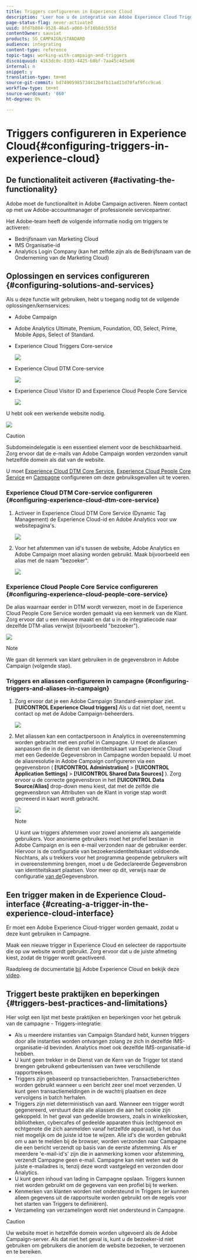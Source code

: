 ```yaml
---
title: Triggers configureren in Experience Cloud
description: 'Leer hoe u de integratie van Adobe Experience Cloud Triggers configureert om op basis van hun eerdere gedrag persoonlijke leveringen naar uw klanten te sturen. '
page-status-flag: never-activated
uuid: 8fd7b804-9528-46a5-a060-bf16b8dc555d
contentOwner: sauviat
products: SG_CAMPAIGN/STANDARD
audience: integrating
content-type: reference
topic-tags: working-with-campaign-and-triggers
discoiquuid: 4163dc0c-8103-4425-b8bf-7aa45c4d3a06
internal: n
snippet: y
translation-type: tm+mt
source-git-commit: bd74905985734412b4fb11ad11d70faf9fcc9ca6
workflow-type: tm+mt
source-wordcount: '860'
ht-degree: 0%

---
```



# Triggers configureren in Experience Cloud{#configuring-triggers-in-experience-cloud}

## De functionaliteit activeren {#activating-the-functionality}

Adobe moet de functionaliteit in Adobe Campaign activeren. Neem contact op met uw Adobe-accountmanager of professionele servicepartner.

Het Adobe-team heeft de volgende informatie nodig om triggers te activeren:

* Bedrijfsnaam van Marketing Cloud
* IMS Organisatie-id
* Analytics Login Company (kan het zelfde zijn als de Bedrijfsnaam van de Onderneming van de Marketing Cloud)

## Oplossingen en services configureren {#configuring-solutions-and-services}

Als u deze functie wilt gebruiken, hebt u toegang nodig tot de volgende oplossingen/kernservices:

* Adobe Campaign
* Adobe Analytics Ultimate, Premium, Foundation, OD, Select, Prime, Mobile Apps, Select of Standard.
* Experience Cloud Triggers Core-service

   ![](assets/trigger_uc_prereq_1.png)

* Experience Cloud DTM Core-service

   ![](assets/trigger_uc_prereq_2.png)

* Experience Cloud Visitor ID and Experience Cloud People Core Service

   ![](assets/trigger_uc_prereq_3.png)

U hebt ook een werkende website nodig.

![](assets/trigger_uc_prereq_4.png)

>[!CAUTION]
>
>Subdomeindelegatie is een essentieel element voor de beschikbaarheid. Zorg ervoor dat de e-mails van Adobe Campaign worden verzonden vanuit hetzelfde domein als dat van de website.

U moet [Experience Cloud DTM Core Service](#configuring-experience-cloud-dtm-core-service), [Experience Cloud People Core Service](#configuring-experience-cloud-people-core-service) en [Campagne](#configuring-triggers-and-aliases-in-campaign) configureren om deze gebruiksgevallen uit te voeren.

### Experience Cloud DTM Core-service configureren {#configuring-experience-cloud-dtm-core-service}

1. Activeer in Experience Cloud DTM Core Service (Dynamic Tag Management) de Experience Cloud-id en Adobe Analytics voor uw websitepagina&#39;s.

   ![](assets/trigger_uc_conf_1.png)

1. Voor het afstemmen van id&#39;s tussen de website, Adobe Analytics en Adobe Campaign moet aliasing worden gebruikt. Maak bijvoorbeeld een alias met de naam &quot;bezoeker&quot;.

   ![](assets/trigger_uc_conf_2.png)

### Experience Cloud People Core Service configureren {#configuring-experience-cloud-people-core-service}

De alias waarnaar eerder in DTM wordt verwezen, moet in de Experience Cloud People Core Service worden gemaakt via een kenmerk van de Klant. Zorg ervoor dat u een nieuwe maakt en dat u in de integratiecode naar dezelfde DTM-alias verwijst (bijvoorbeeld &quot;bezoeker&quot;).

![](assets/trigger_uc_conf_3.png)

>[!NOTE]
>
>We gaan dit kenmerk van klant gebruiken in de gegevensbron in Adobe Campaign (volgende stap).

### Triggers en aliassen configureren in campagne {#configuring-triggers-and-aliases-in-campaign}

1. Zorg ervoor dat je een Adobe Campaign Standard-exemplaar ziet. **[!UICONTROL Experience Cloud triggers]** Als u dat niet doet, neemt u contact op met de Adobe Campaign-beheerders.

   ![](assets/remarketing_1.png)

1. Met aliassen kan een contactpersoon in Analytics in overeenstemming worden gebracht met een profiel in Campagne. U moet de aliassen aanpassen die in de dienst van identiteitskaart van Experience Cloud met een Gedeelde Gegevensbron in Campagne worden bepaald. U moet de aliasresolutie in Adobe Campaign configureren via een gegevensbron ( **[!UICONTROL Administration]** > **[!UICONTROL Application Settings]** > **[!UICONTROL Shared Data Sources]** ). Zorg ervoor u de correcte gegevensbron in het **[!UICONTROL Data Source/Alias]** drop-down menu kiest, dat met de zelfde die gegevensbron van Attributen van de Klant in vorige stap wordt gecreeerd in kaart wordt gebracht.

   ![](assets/trigger_uc_conf_5.png)

   >[!NOTE]
   >
   >U kunt uw triggers afstemmen voor zowel anonieme als aangemelde gebruikers. Voor anonieme gebruikers moet het profiel bestaan in Adobe Campaign en is een e-mail verzonden naar de gebruiker eerder. Hiervoor is de configuratie van bezoekersidentiteitskaart voldoende. Nochtans, als u trekkers voor het programma geopende gebruikers wilt in overeenstemming brengen, moet u de Gedeclareerde Gegevensbron van identiteitskaart plaatsen. Voor meer op dit, verwijs naar de configuratie [van de](../../integrating/using/provisioning-and-configuring-integration-with-audience-manager-or-people-core-service.md#step-2--configure-the-data-sources)Gegevensbron.

## Een trigger maken in de Experience Cloud-interface {#creating-a-trigger-in-the-experience-cloud-interface}

Er moet een Adobe Experience Cloud-trigger worden gemaakt, zodat u deze kunt gebruiken in Campagne.

Maak een nieuwe trigger in Experience Cloud en selecteer de rapportsuite die op uw website wordt gebruikt. Zorg ervoor dat u de juiste afmeting kiest, zodat de trigger wordt geactiveerd.

Raadpleeg de documentatie [bij](https://docs.adobe.com/content/help/en/core-services/interface/activation/triggers.html) Adobe Experience Cloud en bekijk deze [video](https://helpx.adobe.com/marketing-cloud/how-to/email-marketing.html#step-two).

## Triggert beste praktijken en beperkingen {#triggers-best-practices-and-limitations}

Hier volgt een lijst met beste praktijken en beperkingen voor het gebruik van de campagne - Triggers-integratie:

* Als u meerdere instanties van Campaign Standard hebt, kunnen triggers door alle instanties worden ontvangen zolang ze zich in dezelfde IMS-organisatie-id bevinden. Analytics moet ook dezelfde IMS-organisatie-id hebben.
* U kunt geen trekker in de Dienst van de Kern van de Trigger tot stand brengen gebruikend gebeurtenissen van twee verschillende rapportreeksen.
* Triggers zijn gebaseerd op transactieberichten. Transactieberichten worden gebruikt wanneer u een bericht zeer snel moet verzenden. U kunt geen transactiemeldingen in de wachtrij plaatsen en deze vervolgens in batch herhalen.
* Triggers zijn niet deterministisch van aard. Wanneer een trigger wordt gegenereerd, verstuurt deze alle aliassen die aan het cookie zijn gekoppeld. In het geval van gedeelde browsers, zoals in winkelkiosken, bibliotheken, cybercafes of gedeelde apparaten thuis (echtgenoot en echtgenote die zich aanmelden vanaf hetzelfde apparaat), is het dus niet mogelijk om de juiste id toe te wijzen. Alle id&#39;s die worden gebruikt om u aan te melden bij de browser, worden verzonden naar Campagne die een bericht verzendt op basis van de eerste afstemming. Als er meerdere &#39;e-mail-id&#39;s&#39; zijn die in aanmerking komen voor afstemming, verzendt Campagne geen e-mail. Campagne kan niet weten wat de juiste e-mailadres is, tenzij deze wordt vastgelegd en verzonden door Analytics.
* U kunt geen inhoud van lading in Campagne opslaan. Triggers kunnen niet worden gebruikt om de gegevens van een profiel bij te werken.
* Kenmerken van klanten worden niet ondersteund in Triggers (er kunnen alleen gegevens uit de rapportsuite worden gebruikt om de regels voor het starten van Triggers te definiëren).
* Verzameling van verzamelingen wordt niet ondersteund in Campagne.

>[!CAUTION]
>
>Uw website moet in hetzelfde domein worden uitgevoerd als de Adobe Campaign-server. Als dat niet het geval is, kunt u de bezoeker-id niet gebruiken om gebruikers die anoniem de website bezoeken, te verzoenen en te bereiken.

